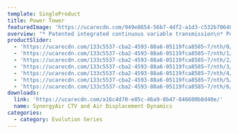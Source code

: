 ```yaml
---
template: SingleProduct
title: Power Tower
featuredImage: 'https://ucarecdn.com/949e8654-56b7-4df2-a1d3-c532b70648c3/'
overview: "* Patented integrated continuous variable transmission\n* Potential power range of up to one million watts at\n* 150 step cycles per minute\n* Automatic range of movement variability up to 65cm\n\nMultiple operational modes, including, but not limited to:\n\n* Total body climbing\n* Lower body climbing/stepping (supported and unsupported)\n* Upper body ‘hang pull’ and ‘push press’\n* Upper body reciprocal and/or single arm ‘hang pull’ and ‘push press’\n* Lower body reciprocal and/or one arm supported chest press and row\n* Reciprocal calf press\n* Deadlift and pushdown\n\nDIMENSIONS\r\n\n• 2400 H x 1250 W x 900 L (mm)"
productSlider:
  - 'https://ucarecdn.com/133c5537-cba2-4593-88a6-05119fca8585~7/nth/0/'
  - 'https://ucarecdn.com/133c5537-cba2-4593-88a6-05119fca8585~7/nth/1/'
  - 'https://ucarecdn.com/133c5537-cba2-4593-88a6-05119fca8585~7/nth/2/'
  - 'https://ucarecdn.com/133c5537-cba2-4593-88a6-05119fca8585~7/nth/3/'
  - 'https://ucarecdn.com/133c5537-cba2-4593-88a6-05119fca8585~7/nth/4/'
  - 'https://ucarecdn.com/133c5537-cba2-4593-88a6-05119fca8585~7/nth/5/'
  - 'https://ucarecdn.com/133c5537-cba2-4593-88a6-05119fca8585~7/nth/6/'
downloads:
  link: 'https://ucarecdn.com/a16c4d70-e85c-46a9-8b47-846600b8d40e/'
  name: SynergyAir CTV and Air Displacement Dynamics
categories:
  - category: Evolution Series
---
```



